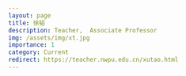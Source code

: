 ```yaml
---
layout: page
title: 徐韬
description: Teacher,  Associate Professor
img: /assets/img/xt.jpg
importance: 1
category: Current
redirect: https://teacher.nwpu.edu.cn/xutao.html
---
```

